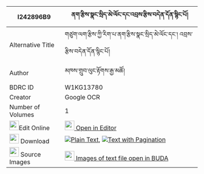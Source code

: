 |I242896B9|ནག་རྩིས་སྣང་སྲིད་མེ་ལོང་དང་འབྲས་རྩིས་བདེན་དོན་སྙིང་པོ། 
| --- | --- 
|Alternative Title |གཙུག་ལག་རྩིས་ཀྱི་རིག་པ་ནག་རྩིས་སྣང་སྲིད་མེ་ལོང་དང་། འབྲས་རྩིས་བདེན་དོན་སྙིང་པོ།
|Author| མཁས་གྲུབ་ལུང་རྟོགས་རྒྱ་མཚོ།
|BDRC ID | W1KG13780
|Creator | Google OCR
|Number of Volumes| 1
|<img width="25" src="https://img.icons8.com/color/25/000000/edit-property.png">Edit Online| [<img width="25" src="https://avatars.githubusercontent.com/u/45091458?s=200&v=4"> Open in Editor](http://editor.openpecha.org/I242896B9)
|<img width="25" src="https://img.icons8.com/fluent/48/000000/download-2.png"/>  Download | [![](https://img.icons8.com/color/20/000000/txt.png)Plain Text](https://github.com/Openpecha/I242896B9/releases/download/v1/naktsi_nangsi_melong_dang_dre__plain_I242896B9.zip), [![](https://img.icons8.com/color/20/000000/txt.png)Text with Pagination](https://github.com/Openpecha/I242896B9/releases/download/v1/naktsi_nangsi_melong_dang_dre__pages_I242896B9.zip)
|<img width="25" src="https://img.icons8.com/plasticine/100/000000/pictures-folder.png"/>  Source Images | [<img width="25" src="https://library.bdrc.io/icons/BUDA-small.svg"> Images of text file open in BUDA](https://library.bdrc.io/show/bdr:W1KG13780)